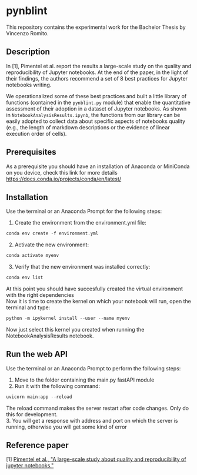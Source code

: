# pynblint
This repository contains the experimental work for the Bachelor Thesis by Vincenzo Romito.
## Description
In [1], Pimentel et al. report the results a large-scale study on the quality and reproducibility of Jupyter notebooks. At the end of the paper, in the light of their findings, the authors recommend a set of 8 best practices for Jupyter notebooks writing. 

We operationalized some of these best practices and built a little library of functions (contained in the `pynblint.py` module) that enable the quantitative assessment of their adoption in a dataset of Jupyter notebooks.
As shown in `NotebookAnalysisResults.ipynb`, the functions from our library can be easily adopted to collect data about specific aspects of notebooks quality (e.g., the length of markdown descriptions or the evidence of linear execution order of cells).
## Prerequisites
As a prerequisite you should have an installation of Anaconda or MiniConda on you device, check this link for more details https://docs.conda.io/projects/conda/en/latest/
## Installation
Use the terminal or an Anaconda Prompt for the following steps:
1. Create the environment from the environment.yml file:
```c
conda env create -f environment.yml
```
2. Activate the new environment: 
```c
conda activate myenv
```
3. Verify that the new environment was installed correctly:
```c
conda env list
```
At this point you should have succesfully created the virtual environment with the right dependencies<br>
Now it is time to create the kernel on which your notebook will run, open the terminal and type:
```c
python -m ipykernel install --user --name myenv
```
Now just select this kernel you created when running the NotebookAnalysisResults notebook.
## Run the web API
Use the terminal or an Anaconda Prompt to perform the following steps:
1. Move to the folder containing the main.py fastAPI module
2. Run it with the following command:
```c
uvicorn main:app --reload
```
The reload command makes the server restart after code changes. Only do this for development.<br>
3. You will get a response with address and port on which the server is running, otherwise you will get some kind of error
## Reference paper
[1] [Pimentel et al., "A large-scale study about quality and reproducibility of jupyter notebooks."](http://www2.ic.uff.br/~leomurta/papers/pimentel2019a.pdf)
